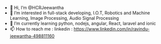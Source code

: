 - 👋 Hi, I’m @HCRJeewantha
- 👀 I’m interested in full-stack developing, I.O.T, Robotics and Machine Learning, Image Processing, Audio Signal Processing
- 🌱 I’m currently learning python, nodejs, angular, React, laravel and ionic
- 📫 How to reach me : linkedin : https://www.linkedin.com/in/ravindu-jeewantha-498811160
<!-- - 💞️ I’m looking to collaborate on ... -->
<!---
HCRJeewantha/HCRJeewantha is a ✨ special ✨ repository because its `README.md` (this file) appears on your GitHub profile.
You can click the Preview link to take a look at your changes.
--->
